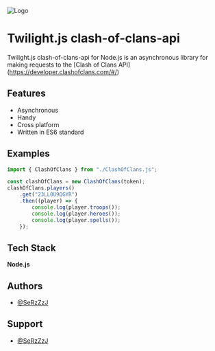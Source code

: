 
![Logo](https://user-images.githubusercontent.com/64698297/175831179-01c8beda-1c18-4f96-8a84-1452c58206f5.png)


# Twilight.js clash-of-clans-api

Twilight.js clash-of-clans-api for Node.js is an asynchronous library for making requests to the [Clash of Clans API] (https://developer.clashofclans.com/#/)


## Features

- Asynchronous
- Handy
- Cross platform
- Written in ES6 standard


## Examples

```javascript
import { ClashOfClans } from "./ClashOfClans.js";

const clashOfClans = new ClashOfClans(token);
clashOfClans.players()
    .get("23LL0U9QGYR")
    .then((player) => {
        console.log(player.troops());
        console.log(player.heroes());
        console.log(player.spells());
    });
```


## Tech Stack

**Node.js**

## Authors

- [@SeRzZzJ](https://github.com/SeRzZzJ)


## Support

- [@SeRzZzJ](https://github.com/SeRzZzJ)
